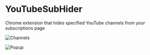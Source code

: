 # YouTubeSubHider
Chrome extension that hides specified YouTube channels from your subscriptions page

![Channels](https://user-images.githubusercontent.com/64152538/121347937-bee2a800-c8f5-11eb-988a-62d16f48931a.PNG)

![Popup](https://user-images.githubusercontent.com/64152538/121347598-601d2e80-c8f5-11eb-87b5-e9db6d51790c.PNG)
